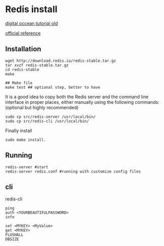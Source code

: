 # Redis install

[digital occean tutorial old](https://www.digitalocean.com/community/tutorials/how-to-install-and-use-redis)

[official reference](https://redis.io/topics/quickstart)

## Installation

```hash
wget http://download.redis.io/redis-stable.tar.gz
tar xvzf redis-stable.tar.gz
cd redis-stable
make

## Make file
make test ## optional step, better to have

```

It is a good idea to copy both the Redis server and the command line interface in proper places, either manually using the following commands:(optional but highly recommended)

```hash
sudo cp src/redis-server /usr/local/bin/
sudo cp src/redis-cli /usr/local/bin/
```

Finally install

```hash
sudo make install.
```

## Running

```hash
redis-server #start
redis-server redis.conf #running with customize config files
```

## cli

redis-cli

```hash
ping
auth <YOURBEAUTIFULPASSWORD>
info

set <MYKEY> <MyValue>
get <MYKEY>
FLUSHALL
DBSIZE
```

